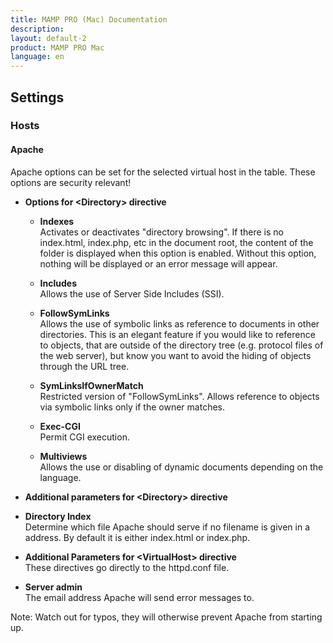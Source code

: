 ```yaml
---
title: MAMP PRO (Mac) Documentation
description: 
layout: default-2
product: MAMP PRO Mac
language: en
---
```


## Settings

### Hosts

#### Apache

Apache options can be set for the selected virtual host in the table. These options are security relevant!

*  **Options for &lt;Directory&gt; directive**  

    *  **Indexes**  
       Activates or deactivates "directory browsing". If there is no index.html, index.php, etc in the document root,
       the content of the folder is displayed when this option is enabled. Without this option, nothing will be displayed
       or an error message will appear.

    *  **Includes**  
       Allows the use of Server Side Includes (SSI).

    *  **FollowSymLinks**  
       Allows the use of symbolic links as reference to documents in other directories. This is an elegant feature if
       you would like to reference to objects, that are outside of the directory tree (e.g. protocol files of the web server),
       but know you want to avoid the hiding of objects through the URL tree.

    *  **SymLinksIfOwnerMatch**  
       Restricted version of "FollowSymLinks". Allows reference to objects via symbolic links only if the owner matches.

    *  **Exec-CGI**  
       Permit CGI execution.

    *  **Multiviews**  
       Allows the use or disabling of dynamic documents depending on the language.

*  **Additional parameters for &lt;Directory&gt; directive**  

*  **Directory Index**  
   Determine which file Apache should serve if no filename is given in a address.
   By default it is either index.html or index.php.

*  **Additional Parameters for &lt;VirtualHost&gt; directive**  
   These directives go directly to the httpd.conf file. 


*  **Server admin**  
   The email address Apache will send error messages to.

<div class="alert" role="alert">
Note: Watch out for typos, they will otherwise prevent Apache from starting up.
</div>
